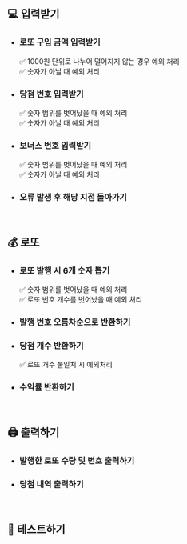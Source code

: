 <br>

## 💻 입력받기

- ### 로또 구입 금액 입력받기

  ✅ 1000원 단위로 나누어 떨어지지 않는 경우 예외 처리 <br>
  ✅ 숫자가 아닐 때 예외 처리

- ### 당첨 번호 입력받기

  ✅ 숫자 범위를 벗어났을 때 예외 처리 <br>
  ✅ 숫자가 아닐 때 예외 처리

- ### 보너스 번호 입력받기
  ✅ 숫자 범위를 벗어났을 때 예외 처리 <br>
  ✅ 숫자가 아닐 때 예외 처리
- ### 오류 발생 후 해당 지점 돌아가기
<br>

## 💰 로또

- ### 로또 발행 시 6개 숫자 뽑기

  ✅ 숫자 범위를 벗어났을 때 예외 처리 <br>
  ✅ 로또 번호 개수를 벗어났을 때 예외 처리 <br>

- ### 발행 번호 오름차순으로 반환하기

- ### 당첨 개수 반환하기

  ✅ 로또 개수 불일치 시 에외처리

- ### 수익률 반환하기
<br>

## 🖨️ 출력하기

- ### 발행한 로또 수량 및 번호 출력하기
- ### 당첨 내역 출력하기
<br>

## 🧪 테스트하기
